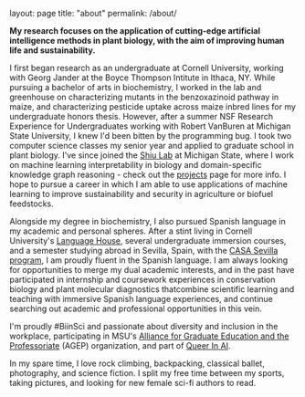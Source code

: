layout: page
title: "about"
permalink: /about/

**My research focuses on the application of cutting-edge artificial intelligence methods in plant biology, with the aim of improving human life and sustainability.**

I first began research as an undergraduate at Cornell University, working with Georg Jander at the Boyce Thompson Intitute in Ithaca, NY. While pursuing a bachelor of arts in biochemistry, I worked in the lab and greenhouse on characterizing mutants in the benzoxazinoid pathway in maize, and characterizing pesticide uptake across maize inbred lines for my undergraduate honors thesis. However, after a summer NSF Research Experience for Undergraduates working with Robert VanBuren at Michigan State University, I knew I'd been bitten by the programming bug. I took two computer science classes my senior year and applied to graduate school in plant biology. I've since joined the [Shiu Lab](https://shiulab.github.io/) at Michigan State, where I work on machine learning interpretability in biology and domain-specific knowledge graph reasoning - check out the [projects](serenalotreck.github.io/projects) page for more info. I hope to pursue a career in which I am able to use applications of machine learning to improve sustainability and security in agriculture or biofuel feedstocks.

Alongside my degree in biochemistry, I also pursued Spanish language in my academic and personal spheres. After a stint living in Cornell University's [Language House](https://cornell.campusgroups.com/culh/home/), several undergraduate immersion courses, and a semester studying abroad in Sevilla, Spain, with the [CASA Sevilla program](https://casa.education/sevilla), I am proudly fluent in the Spanish language. I am always looking for opportunities to merge my dual academic interests, and in the past have participated in internship and coursework experiences in conservation biology and plant molecular diagnostics thatcombine scientific learning and teaching with immersive Spanish language experiences, and continue searching out academic and professional opportunities in this vein.

I'm proudly \#BiinSci and passionate about diversity and inclusion in the workplace, participating in MSU's [Alliance for Graduate Education and the Professoriate](https://grad.msu.edu/agep) (AGEP) organization, and part of [Queer In AI](https://sites.google.com/view/queer-in-ai/about?authuser=0). 

In my spare time, I love rock climbing, backpacking, classical ballet, photography, and science fiction. I split my free time between my sports, taking pictures, and looking for new female sci-fi authors to read.    
